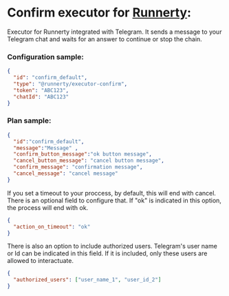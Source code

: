 # Confirm executor for [Runnerty]:

Executor for Runnerty integrated with Telegram. It sends a message to your Telegram chat and waits for an answer to continue or stop the chain. 

### Configuration sample:
```json
{
  "id": "confirm_default",
  "type": "@runnerty/executor-confirm",
  "token": "ABC123",
  "chatId": "ABC123"
}
```

### Plan sample:
```json
{
  "id":"confirm_default",
  "message":"Message" ,
  "confirm_button_message":"ok button message",
  "cancel_button_message": "cancel button message",
  "confirm_message": "confirmation message",
  "cancel_message": "cancel message"
}
```

If you set a timeout to your proccess, by default, this will end with cancel. There is an optional field to configure that. If "ok" is indicated in this option, the process will end with ok.

```json
{
  "action_on_timeout": "ok"
}
```

There is also an option to include authorized users. Telegram's user name or Id can be indicated in this field. If it is included, only these users are allowed to interactuate.

```json
{
  "authorized_users": ["user_name_1", "user_id_2"]
}
```

[Runnerty]: http://www.runnerty.io